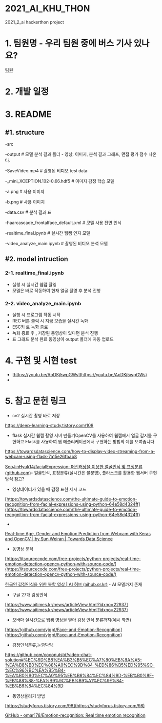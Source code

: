 # 2021_AI_KHU_THON
2021_2_ai hackerthon project 

# 1. 팀원명 - 우리 팀원 중에 버스 기사 있나요?

[팀원 ](https://www.notion.so/6303383d94124416a1e9bad5c55e2235)

# 2. 개발 일정


# 3. README

## #1. structure

-src

-output    # 모델 분석 결과 폴더 - 영상, 이미지, 분석 결과 그래프, 면접 평가 점수 나온다.

-SaveVideo.mp4 # 촬영된 비디오 test data

-_mini_XCEPTION.102-0.66.hdf5 # 이미지 감정 학습 모델

-a.png # 사용 이미지

-b.png # 사용 이미지

-data.csv # 분석 결과 표 

-haarcascade_frontalface_default.xml # 모델 사용 전면 인식

-realtime_final.ipynb # 실시간 웹캠 인지 모델 

-video_analyze_main.ipynb # 촬영된 비디오 분석 모델 

## #2. model intruction

### 2-1. realtime_final.ipynb

- 실행 시 실시간 웹캠 촬영
- 모델은 바로 작동하여 현재 얼굴 촬영 후 분석 진행

### 2-2. video_analyze_main.ipynb 

- 실행 시 프로그램 작동 시작
- REC 버튼 클릭 시 지금 모습을 실시간 녹화
- ESC키 로 녹화 종료
- 녹화 종료 후 , 저장된 동영상이 있다면 분석 진행
- 표 그래프 분석 완료 동영상이 output 폴더에 자동 업로드

# 4. 구현 및 시현 test

- [https://youtu.be/AoDKj5wpGWs](https://youtu.be/AoDKj5wpGWs)
- 
# 5. 참고 문헌 링크

- cv2 실시간 촬영 바로 저장

https://deep-learning-study.tistory.com/108

- flask 실시간 웹캠 촬영 서버 만들기OpenCV를 사용하여 웹캠에서 얼굴 감지를 구현하고 Flask를 사용하여 웹 애플리케이션에서 구현하는 방법의 예를 보여줍니다

https://towardsdatascience.com/how-to-display-video-streaming-from-a-webcam-using-flask-7a15e26fbab8

[SeoJinHyuk14/facialExpression: 머신러닝을 이용한 얼굴인식 및 표정분류 (github.com)](https://github.com/SeoJinHyuk14/facialExpression)- 얼굴인식, 표정분류(실시간은 불분명), 플라스크를 활용한 웹서버 구현 방식 참고?

- 영상데이터가 있을 때 감정 표현 제시 코드

[https://towardsdatascience.com/the-ultimate-guide-to-emotion-recognition-from-facial-expressions-using-python-64e58d4324ff](https://towardsdatascience.com/the-ultimate-guide-to-emotion-recognition-from-facial-expressions-using-python-64e58d4324ff)

- 

[Real-time Age, Gender and Emotion Prediction from Webcam with Keras and OpenCV | by Sun Weiran | Towards Data Science](https://towardsdatascience.com/real-time-age-gender-and-emotion-prediction-from-webcam-with-keras-and-opencv-bde6220d60a)

- 동영상 분석

[https://itsourcecode.com/free-projects/python-projects/real-time-emotion-detection-opencv-python-with-source-code/](https://itsourcecode.com/free-projects/python-projects/real-time-emotion-detection-opencv-python-with-source-code/)

[한국인 감정인식을 위한 복합 영상 | AI 허브 (aihub.or.kr)](https://aihub.or.kr/aidata/27716) - AI 모델까지 존재

- 구글 27개 감정인식

[https://www.aitimes.kr/news/articleView.html?idxno=22937](https://www.aitimes.kr/news/articleView.html?idxno=22937)

- 오바마 실시간으로 웹캠 영상을 받아 감정 인식 분류까지(예시 화면)

[https://github.com/vjgpt/Face-and-Emotion-Recognition](https://github.com/vjgpt/Face-and-Emotion-Recognition)

- 감정인식분류,눈깜박임

https://github.com/coconutstd/video-chat-solution#%EC%9D%B8%EA%B3%B5%EC%A7%80%EB%8A%A5-%EA%B8%B0%EC%88%A0%EC%9D%84-%ED%86%B5%ED%95%9C-%EC%96%BC%EA%B5%B4-%EA%B0%90%EC%A0%95%EB%B6%84%EC%84%9D-%EB%B0%8F-%EB%88%88-%EA%B9%9C%EB%B9%A1%EC%9E%84-%EB%B6%84%EC%84%9D

- 동영상올리기 방법

[https://studyforus.tistory.com/98](https://studyforus.tistory.com/98)

[GitHub - omar178/Emotion-recognition: Real time emotion recognition](https://github.com/omar178/Emotion-recognition)
